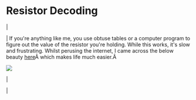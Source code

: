 <head>
<meta name="generator" content="HTML Tidy for Linux (vers 25 March 2009), see www.w3.org">
  <meta http-equiv="Content-Type" content="text/html; charset=us-ascii">

  <title>Resistor Decoding</title>
  <style type="text/css">
div.c2 {display:block;text-align:center;margin-right:auto;margin-left:auto}
  img.c1 {width:100%}
  </style>

</head>

# Resistor Decoding

  

| 
  

 | 
 If you're anything like me, you use obtuse tables or a computer program to figure out the value of the resistor you're holding. While this works, it's slow and frustrating. Whilst perusing the internet, I came across the below beauty [here](http://worrydream.com/ResistorDecoder/resistors.pdf)Â which makes life much easier.Â 
  

[![](https://drive.google.com/uc?id=0B0Jfms0twG8ETlBKRFpSczh1aDg)](https://docs.google.com/file/d/0B0Jfms0twG8ETlBKRFpSczh1aDg/edit?usp=drive_web)
  

 | 
  

 |

  

